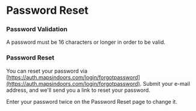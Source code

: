 # Password Reset

### Password Validation[​](https://docs.mapsindoors.com/resetting-password#password-validation) <a href="#password-validation" id="password-validation"></a>

A password must be 16 characters or longer in order to be valid.

### Password Reset[​](https://docs.mapsindoors.com/resetting-password#password-reset) <a href="#password-reset" id="password-reset"></a>

You can reset your password via [https://auth.mapsindoors.com/login/forgotpassword](https://auth.mapsindoors.com/login/forgotpassword). Submit your e-mail address, and we'll send you a link to reset your password.

Enter your password twice on the Password Reset page to change it.

[\
](https://docs.mapsindoors.com/2fa)
